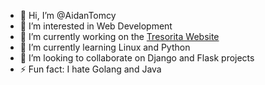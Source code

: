 - 👋 Hi, I’m @AidanTomcy
- 👀 I’m interested in Web Development
- 🔭 I’m currently working on the [Tresorita Website](https://github.com/tresorita/tresorita-website)
- 🌱 I’m currently learning Linux and Python
- 👯 I’m looking to collaborate on Django and Flask projects
- ⚡ Fun fact: I hate Golang and Java
